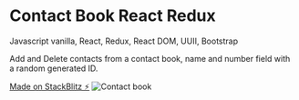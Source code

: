 # Contact Book React Redux

Javascript vanilla, React, Redux, React DOM, UUII, Bootstrap

Add and Delete contacts from a contact book, name and number field with a random generated ID.

[Made on StackBlitz ⚡️](https://aios-contact-book.stackblitz.io)
![Contact book](contact-book.gif)
